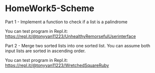# HomeWork5-Scheme

Part 1 - Implement a function to check if a list is a palindrome

You can test program in Repl.it:
https://repl.it/@tonyyan11223/UnhealthyRemorsefulUserinterface

Part 2 - Merge two sorted lists into one sorted list. You can assume both input lists are sorted in ascending order.

You can test program in Repl.it:
https://repl.it/@tonyyan11223/WretchedSquareRuby
